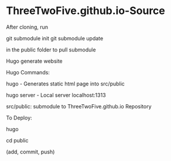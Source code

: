 # ThreeTwoFive.github.io-Source

After cloning, run

git submodule init
git submodule update

in the public folder to pull submodule


Hugo generate website

Hugo Commands:

hugo - Generates static html page into src/public

hugo server - Local server localhost:1313

src/public: submodule to ThreeTwoFive.github.io Repository

To Deploy:

hugo

cd public

(add, commit, push)
